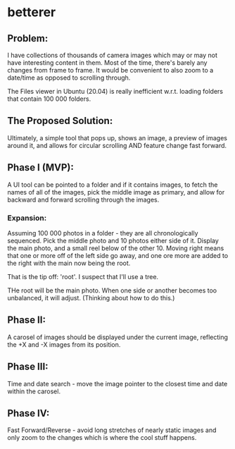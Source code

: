 # betterer  

## Problem:  
I have collections of thousands of camera images which may or may not 
have interesting content in them.  Most of the time, there's barely
any changes from frame to frame.  It would be convenient to also zoom
to a date/time as opposed to scrolling through.  

The Files viewer in Ubuntu (20.04) is really inefficient w.r.t. loading 
folders that contain 100 000 folders.  

## The Proposed Solution:  
Ultimately, a simple tool that pops up, shows an image, a preview of 
images around it, and allows for circular scrolling AND feature change
fast forward.  

## Phase I (MVP):  
A UI tool can be pointed to a folder and if it contains images, to fetch 
the names of all of the images, pick the middle image as primary, and 
allow for backward and forward scrolling through the images.  

### Expansion:  
Assuming 100 000 photos in a folder - they are all chronologically sequenced.  Pick the middle photo and 10 photos either side of it.  Display the 
main photo, and a small reel below of the other 10.  Moving right means that one or more off of the left side go away, and one ore more are added to the right with the main now being the root.  

That is the tip off: 'root'.  I suspect that I'll use a tree.  

THe root will be the main photo.  When one side or another becomes too unbalanced, it will adjust.  (Thinking about how to do this.)

## Phase II:  
A carosel of images should be displayed under the current image, reflecting
the +X and -X images from its position.  

## Phase III:  
Time and date search - move the image pointer to the closest time and date 
within the carosel.  

## Phase IV:  
Fast Forward/Reverse - avoid long stretches of nearly static images and 
only zoom to the changes which is where the cool stuff happens.  


